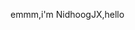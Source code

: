 emmm,i'm NidhoogJX,hello  

<!---
NidhoogJX/NidhoogJX is a ✨ special ✨ repository because its `README.md` (this file) appears on your GitHub profile.
You can click the Preview link to take a look at your changes.
--->
